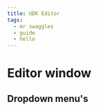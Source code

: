 ```yaml
---
title: UDK Editor 
tags:
  - mr swaggles
  - guide
  - hello
---
```

# Editor window

## Dropdown menu's